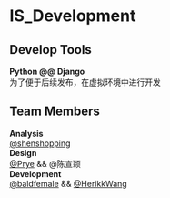 # IS_Development
## Develop Tools  
__Python @@ Django__  
为了便于后续发布，在虚拟环境中进行开发  
## Team Members 
__Analysis__  
[@shenshopping](https://github.com/shenshopping)  
__Design__  
[@Prye](https://github.com/Prye) && @陈宣颖  
__Development__  
[@baldfemale](https://github.com/baldFemale) && [@HerikkWang](https://github.com/HerikkWang)
